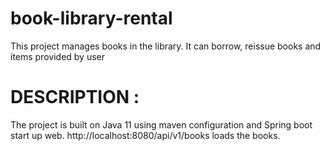 # book-library-rental
This project manages books in the library. It can borrow, reissue books and items provided by user

# DESCRIPTION :

The project is built on Java 11 using maven configuration and Spring boot start up web.
http://localhost:8080/api/v1/books loads the books.